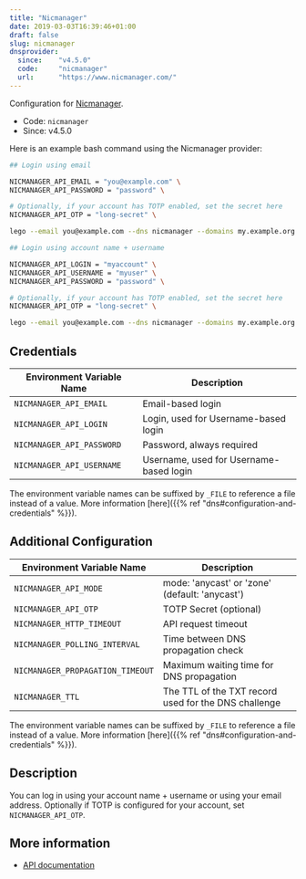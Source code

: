 ```yaml
---
title: "Nicmanager"
date: 2019-03-03T16:39:46+01:00
draft: false
slug: nicmanager
dnsprovider:
  since:    "v4.5.0"
  code:     "nicmanager"
  url:      "https://www.nicmanager.com/"
---
```


<!-- THIS DOCUMENTATION IS AUTO-GENERATED. PLEASE DO NOT EDIT. -->
<!-- providers/dns/nicmanager/nicmanager.toml -->
<!-- THIS DOCUMENTATION IS AUTO-GENERATED. PLEASE DO NOT EDIT. -->


Configuration for [Nicmanager](https://www.nicmanager.com/).


<!--more-->

- Code: `nicmanager`
- Since: v4.5.0


Here is an example bash command using the Nicmanager provider:

```bash
## Login using email

NICMANAGER_API_EMAIL = "you@example.com" \
NICMANAGER_API_PASSWORD = "password" \

# Optionally, if your account has TOTP enabled, set the secret here
NICMANAGER_API_OTP = "long-secret" \

lego --email you@example.com --dns nicmanager --domains my.example.org run

## Login using account name + username

NICMANAGER_API_LOGIN = "myaccount" \
NICMANAGER_API_USERNAME = "myuser" \
NICMANAGER_API_PASSWORD = "password" \

# Optionally, if your account has TOTP enabled, set the secret here
NICMANAGER_API_OTP = "long-secret" \

lego --email you@example.com --dns nicmanager --domains my.example.org run
```




## Credentials

| Environment Variable Name | Description |
|-----------------------|-------------|
| `NICMANAGER_API_EMAIL` | Email-based login |
| `NICMANAGER_API_LOGIN` | Login, used for Username-based login |
| `NICMANAGER_API_PASSWORD` | Password, always required |
| `NICMANAGER_API_USERNAME` | Username, used for Username-based login |

The environment variable names can be suffixed by `_FILE` to reference a file instead of a value.
More information [here]({{% ref "dns#configuration-and-credentials" %}}).


## Additional Configuration

| Environment Variable Name | Description |
|--------------------------------|-------------|
| `NICMANAGER_API_MODE` | mode: 'anycast' or 'zone' (default: 'anycast') |
| `NICMANAGER_API_OTP` | TOTP Secret (optional) |
| `NICMANAGER_HTTP_TIMEOUT` | API request timeout |
| `NICMANAGER_POLLING_INTERVAL` | Time between DNS propagation check |
| `NICMANAGER_PROPAGATION_TIMEOUT` | Maximum waiting time for DNS propagation |
| `NICMANAGER_TTL` | The TTL of the TXT record used for the DNS challenge |

The environment variable names can be suffixed by `_FILE` to reference a file instead of a value.
More information [here]({{% ref "dns#configuration-and-credentials" %}}).

## Description

You can log in using your account name + username or using your email address.
Optionally if TOTP is configured for your account, set `NICMANAGER_API_OTP`.



## More information

- [API documentation](https://api.nicmanager.com/docs/v1/)

<!-- THIS DOCUMENTATION IS AUTO-GENERATED. PLEASE DO NOT EDIT. -->
<!-- providers/dns/nicmanager/nicmanager.toml -->
<!-- THIS DOCUMENTATION IS AUTO-GENERATED. PLEASE DO NOT EDIT. -->
